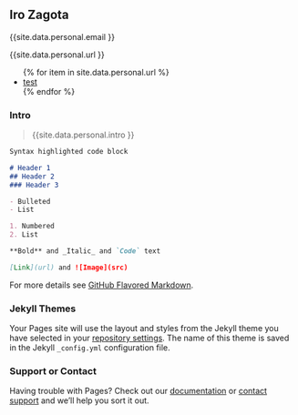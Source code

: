 

## Iro Zagota

{{site.data.personal.email }}

{{site.data.personal.url }}

<ul>
{% for item in site.data.personal.url %}
  <li>
    <a href="https://{{ url.link }}"> test
    </a>
  </li>
{% endfor %}
</ul>

### Intro
>{{site.data.personal.intro }}






```markdown
Syntax highlighted code block

# Header 1
## Header 2
### Header 3

- Bulleted
- List

1. Numbered
2. List

**Bold** and _Italic_ and `Code` text

[Link](url) and ![Image](src)
```

For more details see [GitHub Flavored Markdown](https://guides.github.com/features/mastering-markdown/).

### Jekyll Themes

Your Pages site will use the layout and styles from the Jekyll theme you have selected in your [repository settings](https://github.com/irozg/cv-iro-zagota/settings). The name of this theme is saved in the Jekyll `_config.yml` configuration file.

### Support or Contact

Having trouble with Pages? Check out our [documentation](https://docs.github.com/categories/github-pages-basics/) or [contact support](https://github.com/contact) and we’ll help you sort it out.
